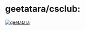 # geetatara/csclub:
[![geetatara](https://circleci.com/gh/geetatara/csclub.svg?style=svg)](https://circleci.com/gh/geetatara/csclub)
